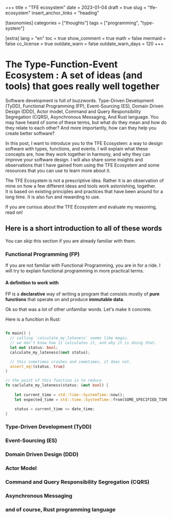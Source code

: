 +++
title = "TFE ecosystem"
date = 2023-01-04
draft = true
slug = "tfe-ecosystem"
insert_anchor_links = "heading"

[taxonomies]
categories = ["thoughts"]
tags = ["programming", "type-system"]

[extra]
lang = "en"
toc = true
show_comment = true
math = false
mermaid = false
cc_license = true
outdate_warn = false
outdate_warn_days = 120
+++

# The Type-Function-Event Ecosystem : A set of ideas (and tools) that goes really well together

Software development is full of buzzwords.
Type-Driven Development (TyDD), Functional Programming (FP), Event-Sourcing (ES), Domain Driven Design (DDD), Actor model, Command and Query Responsibility Segregation (CQRS), Asynchronous Messaging, And Rust language.
You may have heard of some of these terms, but what do they mean and how do they relate to each other?
And more importantly, how can they help you create better software?

In this post, I want to introduce you to the TFE Ecosystem: a way to design software with types, functions, and events.
I will explain what these concepts are, how they work together in harmony, and why they can improve your software design.
I will also share some insights and observations that I have gained from using the TFE Ecosystem and some resources that you can use to learn more about it.

The TFE Ecosystem is not a prescriptive idea.
Rather it is an observation of mine on how a few different ideas and tools work astonishing, together.  
It is based on existing principles and practices that have been around for a long time.
It is also fun and rewarding to use.

If you are curious about the TFE Ecosystem and evaluate my reasoning, read on!

## Here is a short introduction to all of these words

 You can skip this section if you are already familiar with them.

### Functional Programming (FP)
If you are not familiar with Functional Programming, you are in for a ride.
I will try to explain functional programming in more practical terms.

#### A definition to work with
FP is a **declarative** way of writing a program that consists mostly of **pure functions** that operate on and produce **immutable data**.

Ok so that was a lot of other unfamiliar words. Let's make it concrete. 

Here is a funcition in Rust:

```rust

fn main() {
  // calling `calculate_my_lateness` seems like magic. 
  // we don't know how it calculates it, and why it is doing that.
  let mut status: bool; 
  calculate_my_lateness(&mut status);

  // this sometimes crashes and sometimes, it does not.
  assert_eq!(status, true)
}

// the point of this function is to reduce  
fn caclulate_my_lateness(status: &mut bool) {
  
    let current_time = std::time::SystemTime::now();
    let expected_time = std::time::SystemTime::from(SOME_SPECIFIED_TIME);

    status = current_time <= date_time;
}

```



### Type-Driven Development (TyDD)

### Event-Sourcing (ES)

### Domain Driven Design (DDD)

### Actor Model

### Command and Query Responsibility Segregation (CQRS)

### Asynchronous Messaging

### and of course, Rust programming language

